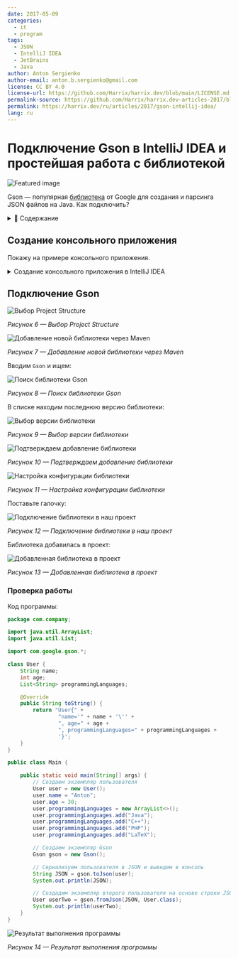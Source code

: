 ```yaml
---
date: 2017-05-09
categories:
  - it
  - program
tags:
  - JSON
  - IntelliJ IDEA
  - JetBrains
  - Java
author: Anton Sergienko
author-email: anton.b.sergienko@gmail.com
license: CC BY 4.0
license-url: https://github.com/Harrix/harrix.dev/blob/main/LICENSE.md
permalink-source: https://github.com/Harrix/harrix.dev-articles-2017/blob/main/gson-intellij-idea/gson-intellij-idea.md
permalink: https://harrix.dev/ru/articles/2017/gson-intellij-idea/
lang: ru
---
```


# Подключение Gson в IntelliJ IDEA и простейшая работа с библиотекой

![Featured image](featured-image.svg)

Gson — популярная [библиотека](https://github.com/google/gson) от Google для создания и парсинга JSON файлов на Java. Как подключить?

<details>
<summary>📖 Содержание</summary>

## Содержание

- [Создание консольного приложения](#создание-консольного-приложения)
- [Подключение Gson](#подключение-gson)
  - [Проверка работы](#проверка-работы)

</details>

## Создание консольного приложения

Покажу на примере консольного приложения.

<details>
<summary>Создание консольного приложения в IntelliJ IDEA</summary>

![Создание нового проекта](img/new-project_01.png)

_Рисунок 1 — Создание нового проекта_

![Выбор типа нового проекта и версии JDK](img/new-project_02.png)

_Рисунок 2 — Выбор типа нового проекта и версии JDK_

![Выбор шаблона проекта](img/new-project_03.png)

_Рисунок 3 — Выбор шаблона проекта_

![Выбор имени проекта, его пакета, а также его расположения](img/new-project_04.png)

_Рисунок 4 — Выбор имени проекта, его пакета, а также его расположения_

![Созданный проект](img/new-project_05.png)

_Рисунок 5 — Созданный проект_

</details>

## Подключение Gson

![Выбор Project Structure](img/add-library_01.png)

_Рисунок 6 — Выбор Project Structure_

![Добавление новой библиотеки через Maven](img/add-library_02.png)

_Рисунок 7 — Добавление новой библиотеки через Maven_

Вводим `Gson` и ищем:

![Поиск библиотеки Gson](img/add-library_03.png)

_Рисунок 8 — Поиск библиотеки Gson_

В списке находим последнюю версию библиотеки:

![Выбор версии библиотеки](img/add-library_04.png)

_Рисунок 9 — Выбор версии библиотеки_

![Подтверждаем добавление библиотеки](img/add-library_05.png)

_Рисунок 10 — Подтверждаем добавление библиотеки_

![Настройка конфигурации библиотеки](img/add-library_06.png)

_Рисунок 11 — Настройка конфигурации библиотеки_

Поставьте галочку:

![Подключение библиотеки в наш проект](img/add-library_07.png)

_Рисунок 12 — Подключение библиотеки в наш проект_

Библиотека добавилась в проект:

![Добавленная библиотека в проект](img/add-library_08.png)

_Рисунок 13 — Добавленная библиотека в проект_

### Проверка работы

Код программы:

```java
package com.company;

import java.util.ArrayList;
import java.util.List;

import com.google.gson.*;

class User {
    String name;
    int age;
    List<String> programmingLanguages;

    @Override
    public String toString() {
        return "User{" +
                "name='" + name + '\'' +
                ", age=" + age +
                ", programmingLanguages=" + programmingLanguages +
                '}';
    }
}

public class Main {

    public static void main(String[] args) {
        // Создаем экземпляр пользователя
        User user = new User();
        user.name = "Anton";
        user.age = 30;
        user.programmingLanguages = new ArrayList<>();
        user.programmingLanguages.add("Java");
        user.programmingLanguages.add("C++");
        user.programmingLanguages.add("PHP");
        user.programmingLanguages.add("LaTeX");

        // Создаем экземпляр Gson
        Gson gson = new Gson();

        // Сериализуем пользователя в JSON и выведем в консоль
        String JSON = gson.toJson(user);
        System.out.println(JSON);

        // Создадим экземпляр второго пользователя на основе строки JSON
        User userTwo = gson.fromJson(JSON, User.class);
        System.out.println(userTwo);
    }
}
```

![Результат выполнения программы](img/result.png)

_Рисунок 14 — Результат выполнения программы_

